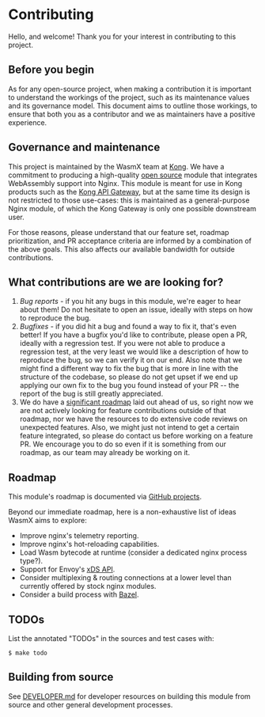 # Contributing

Hello, and welcome! Thank you for your interest in contributing to this
project.

## Before you begin

As for any open-source project, when making a contribution it is important to
understand the workings of the project, such as its maintenance values and its
governance model. This document aims to outline those workings, to ensure that
both you as a contributor and we as maintainers have a positive experience.

## Governance and maintenance

This project is maintained by the WasmX team at [Kong](https://konghq.com). We
have a commitment to producing a high-quality [open source](../LICENSE) module
that integrates WebAssembly support into Nginx. This module is meant for use
in Kong products such as the [Kong API Gateway](https://github.com/kong/kong),
but at the same time its design is not restricted to those use-cases: this is
maintained as a general-purpose Nginx module, of which the Kong Gateway is only
one possible downstream user.

For those reasons, please understand that our feature set, roadmap
prioritization, and PR acceptance criteria are informed by a combination of
the above goals. This also affects our available bandwidth for outside
contributions.

## What contributions are we are looking for?

1. *Bug reports* - if you hit any bugs in this module, we're eager to
   hear about them! Do not hesitate to open an issue, ideally with steps
   on how to reproduce the bug.
2. *Bugfixes* - if you did hit a bug and found a way to fix it, that's
   even better! If you have a bugfix you'd like to contribute, please
   open a PR, ideally with a regression test. If you were not able to
   produce a regression test, at the very least we would like a description
   of how to reproduce the bug, so we can verify it on our end. Also note
   that we might find a different way to fix the bug that is more in line
   with the structure of the codebase, so please do not get upset if we
   end up applying our own fix to the bug you found instead of your PR --
   the report of the bug is still greatly appreciated.
3. We do have a [significant roadmap](https://github.com/Kong/ngx_wasm_module/projects)
   laid out ahead of us, so right now we are not actively looking for
   feature contributions outside of that roadmap, nor we have the resources
   to do extensive code reviews on unexpected features. Also, we might
   just not intend to get a certain feature integrated, so please do contact
   us before working on a feature PR. We encourage you to do so even if
   it is something from our roadmap, as our team may already be working on
   it.

## Roadmap

This module's roadmap is documented via [GitHub
projects](https://github.com/Kong/ngx_wasm_module/projects).

Beyond our immediate roadmap, here is a non-exhaustive list of ideas WasmX
aims to explore:

- Improve nginx's telemetry reporting.
- Improve nginx's hot-reloading capabilities.
- Load Wasm bytecode at runtime (consider a dedicated nginx process type?).
- Support for Envoy's [xDS
  API](https://www.envoyproxy.io/docs/envoy/latest/api/api_supported_versions).
- Consider multiplexing & routing connections at a lower level than currently
  offered by stock nginx modules.
- Consider a build process with [Bazel](https://bazel.build/).

## TODOs

List the annotated "TODOs" in the sources and test cases with:

```
$ make todo
```

## Building from source

See [DEVELOPER.md](DEVELOPER.md) for developer resources on building this module
from source and other general development processes.
